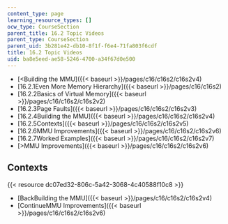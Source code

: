 ```yaml
---
content_type: page
learning_resource_types: []
ocw_type: CourseSection
parent_title: 16.2 Topic Videos
parent_type: CourseSection
parent_uid: 3b281e42-db10-8f1f-f6e4-71fa803f6cdf
title: 16.2 Topic Videos
uid: ba8e5eed-ae58-5246-4700-a34f67d0e500
---
```


*   [\<Building the MMU]({{< baseurl >}}/pages/c16/c16s2/c16s2v4)
*   [16.2.1Even More Memory Hierarchy]({{< baseurl >}}/pages/c16/c16s2)
*   [16.2.2Basics of Virtual Memory]({{< baseurl >}}/pages/c16/c16s2/c16s2v2)
*   [16.2.3Page Faults]({{< baseurl >}}/pages/c16/c16s2/c16s2v3)
*   [16.2.4Building the MMU]({{< baseurl >}}/pages/c16/c16s2/c16s2v4)
*   [16.2.5Contexts]({{< baseurl >}}/pages/c16/c16s2/c16s2v5)
*   [16.2.6MMU Improvements]({{< baseurl >}}/pages/c16/c16s2/c16s2v6)
*   [16.2.7Worked Examples]({{< baseurl >}}/pages/c16/c16s2/c16s2v7)
*   [\>MMU Improvements]({{< baseurl >}}/pages/c16/c16s2/c16s2v6)

Contexts
--------

{{< resource dc07ed32-806c-5a42-3068-4c40588f10c8 >}}

*   [BackBuilding the MMU]({{< baseurl >}}/pages/c16/c16s2/c16s2v4)
*   [ContinueMMU Improvements]({{< baseurl >}}/pages/c16/c16s2/c16s2v6)